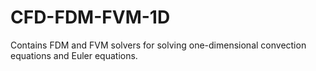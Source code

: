 # CFD-FDM-FVM-1D
Contains FDM and FVM solvers for solving one-dimensional convection equations and Euler equations. 
